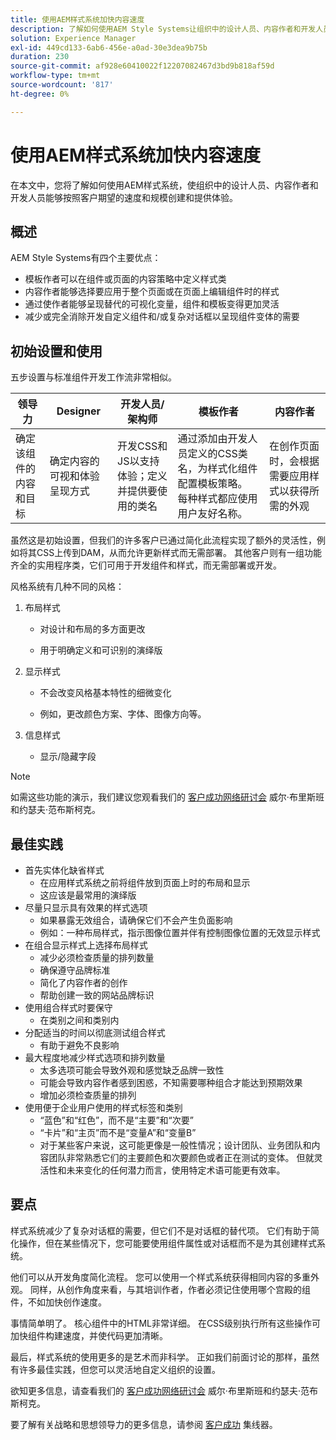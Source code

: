 ```yaml
---
title: 使用AEM样式系统加快内容速度
description: 了解如何使用AEM Style Systems让组织中的设计人员、内容作者和开发人员按照客户期望的速度和规模创建和交付体验。
solution: Experience Manager
exl-id: 449cd133-6ab6-456e-a0ad-30e3dea9b75b
duration: 230
source-git-commit: af928e60410022f12207082467d3bd9b818af59d
workflow-type: tm+mt
source-wordcount: '817'
ht-degree: 0%

---
```


# 使用AEM样式系统加快内容速度

在本文中，您将了解如何使用AEM样式系统，使组织中的设计人员、内容作者和开发人员能够按照客户期望的速度和规模创建和提供体验。

## 概述

AEM Style Systems有四个主要优点：

* 模板作者可以在组件或页面的内容策略中定义样式类
* 内容作者能够选择要应用于整个页面或在页面上编辑组件时的样式
* 通过使作者能够呈现替代的可视化变量，组件和模板变得更加灵活
* 减少或完全消除开发自定义组件和/或复杂对话框以呈现组件变体的需要

## 初始设置和使用

五步设置与标准组件开发工作流非常相似。

| **领导力** | **Designer** | **开发人员/架构师** | **模板作者** | **内容作者** |
| --- | --- | --- | --- | --- |
| 确定该组件的内容和目标 | 确定内容的可视和体验呈现方式 | 开发CSS和JS以支持体验；定义并提供要使用的类名 | 通过添加由开发人员定义的CSS类名，为样式化组件配置模板策略。 每种样式都应使用用户友好名称。 | 在创作页面时，会根据需要应用样式以获得所需的外观 |

虽然这是初始设置，但我们的许多客户已通过简化此流程实现了额外的灵活性，例如将其CSS上传到DAM，从而允许更新样式而无需部署。 其他客户则有一组功能齐全的实用程序类，它们可用于开发组件和样式，而无需部署或开发。

风格系统有几种不同的风格：

1. 布局样式

   * 对设计和布局的多方面更改

   * 用于明确定义和可识别的演绎版

1. 显示样式
   * 不会改变风格基本特性的细微变化

   * 例如，更改颜色方案、字体、图像方向等。

1. 信息样式

   * 显示/隐藏字段

>[!NOTE]
>
>如需这些功能的演示，我们建议您观看我们的 [客户成功网络研讨会](https://adobecustomersuccess.adobeconnect.com/pob610c9mffjmp4/) 威尔·布里斯班和约瑟夫·范布斯柯克。

## 最佳实践

* 首先实体化缺省样式
   * 在应用样式系统之前将组件放到页面上时的布局和显示
   * 这应该是最常用的演绎版
* 尽量只显示具有效果的样式选项
   * 如果暴露无效组合，请确保它们不会产生负面影响
   * 例如：一种布局样式，指示图像位置并伴有控制图像位置的无效显示样式
* 在组合显示样式上选择布局样式
   * 减少必须检查质量的排列数量
   * 确保遵守品牌标准
   * 简化了内容作者的创作
   * 帮助创建一致的网站品牌标识
* 使用组合样式时要保守
   * 在类别之间和类别内
* 分配适当的时间以彻底测试组合样式
   * 有助于避免不良影响
* 最大程度地减少样式选项和排列数量
   * 太多选项可能会导致外观和感觉缺乏品牌一致性
   * 可能会导致内容作者感到困惑，不知需要哪种组合才能达到预期效果
   * 增加必须检查质量的排列
* 使用便于企业用户使用的样式标签和类别
   * “蓝色”和“红色”，而不是“主要”和“次要”
   * “卡片”和“主页”而不是“变量A”和“变量B”
   * 对于某些客户来说，这可能更像是一般性情况；设计团队、业务团队和内容团队非常熟悉它们的主要颜色和次要颜色或者正在测试的变体。 但就灵活性和未来变化的任何潜力而言，使用特定术语可能更有效率。

## 要点

样式系统减少了复杂对话框的需要，但它们不是对话框的替代项。 它们有助于简化操作，但在某些情况下，您可能要使用组件属性或对话框而不是为其创建样式系统。

他们可以从开发角度简化流程。 您可以使用一个样式系统获得相同内容的多重外观。 同样，从创作角度来看，与其培训作者，作者必须记住使用哪个宫殿的组件，不如加快创作速度。

事情简单明了。 核心组件中的HTML非常详细。 在CSS级别执行所有这些操作可加快组件构建速度，并使代码更加清晰。

最后，样式系统的使用更多的是艺术而非科学。 正如我们前面讨论的那样，虽然有许多最佳实践，但您可以灵活地自定义组织的设置。

欲知更多信息，请查看我们的 [客户成功网络研讨会](https://adobecustomersuccess.adobeconnect.com/pob610c9mffjmp4/) 威尔·布里斯班和约瑟夫·范布斯柯克。

要了解有关战略和思想领导力的更多信息，请参阅 [客户成功](https://experienceleague.adobe.com/docs/customer-success/customer-success/overview.html) 集线器。
